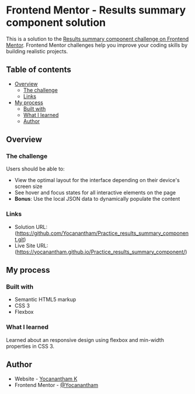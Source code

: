 # Frontend Mentor - Results summary component solution

This is a solution to the [Results summary component challenge on Frontend Mentor](https://www.frontendmentor.io/challenges/results-summary-component-CE_K6s0maV). Frontend Mentor challenges help you improve your coding skills by building realistic projects. 

## Table of contents

- [Overview](#overview)
  - [The challenge](#the-challenge)
  - [Links](#links)
- [My process](#my-process)
  - [Built with](#built-with)
  - [What I learned](#what-i-learned)
  - [Author](#author)

## Overview

### The challenge

Users should be able to:

- View the optimal layout for the interface depending on their device's screen size
- See hover and focus states for all interactive elements on the page
- **Bonus**: Use the local JSON data to dynamically populate the content

### Links

- Solution URL: (https://github.com/Yocanantham/Practice_results_summary_component.git)
- Live Site URL: (https://yocanantham.github.io/Practice_results_summary_component/)

## My process

### Built with

- Semantic HTML5 markup
- CSS 3
- Flexbox

### What I learned

Learned about an responsive design using flexbox and min-width properties in CSS 3.

## Author

- Website - [Yocanantham K](https://github.com/Yocanantham)
- Frontend Mentor - [@Yocanantham](https://www.frontendmentor.io/profile/Yocanantham)

